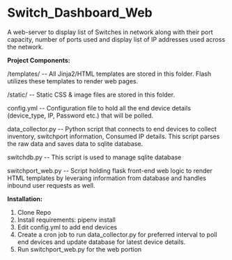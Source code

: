 # Switch_Dashboard_Web
A web-server to display list of Switches in network along with their port capacity, number of ports used and display list of IP addresses used across the network.

**Project Components:**

/templates/ -- All Jinja2/HTML templates are stored in this folder. Flash utilizes these templates to render web pages.

/static/ -- Static CSS & image files are stored in this folder.

config.yml -- Configuration file to hold all the end device details (device_type, IP, Password etc.) that will be polled.

data_collector.py -- Python script that connects to end devices to collect inventory, switchport information, Consumed IP details. This script parses the raw data and saves data   to sqlite database.

switchdb.py  --  This script is used to manage sqlite database

switchport_web.py -- Script holding flask front-end web logic to render HTML templates by leveraing information from database and handles inbound user requests as well. 

**Installation:**

1. Clone Repo
2. Install requirements: pipenv install
3. Edit config.yml to add end devices
4. Create a cron job to run data_collector.py for preferred interval to poll end devices and update database for latest device details.
5. Run switchport_web.py for the web portion
